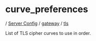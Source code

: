 # curve_preferences

/ [Server Config](../../../README.md) / [gateway](../../README.md) / [tls](../README.md) 

List of TLS cipher curves to use in order.

